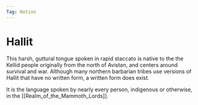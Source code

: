 ```yaml
---
Tag: Notion
---
```

# Hallit
This harsh, guttural tongue spoken in rapid staccato is native to the the Kellid people originally from the north of Avistan, and centers around survival and war. Although many northern barbarian tribes use versions of Hallit that have no written form, a written form does exist.

It is the language spoken by nearly every person, indigenous or otherwise, in the [[Realm_of_the_Mammoth_Lords]]. 
